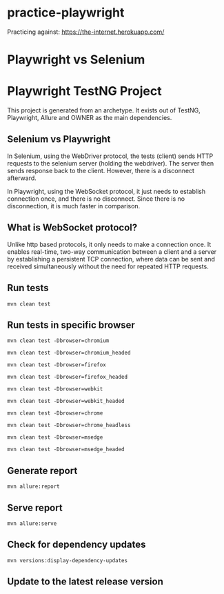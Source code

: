 # practice-playwright
Practicing against: https://the-internet.herokuapp.com/

# Playwright vs Selenium


# Playwright TestNG Project

This project is generated from an archetype. It exists out of TestNG, Playwright, Allure and OWNER as the main dependencies.

## Selenium vs Playwright

In Selenium, using the WebDriver protocol, the tests (client) sends HTTP requests to the selenium server (holding the webdriver). 
The server then sends response back to the client. However, there is a disconnect afterward.

In Playwright, using the WebSocket protocol, it just needs to establish connection once, and there is no disconnect.
Since there is no disconnection, it is much faster in comparison.

## What is WebSocket protocol?
Unlike http based protocols, it only needs to make a connection once.
It enables real-time, two-way communication between a client and a server by establishing a persistent TCP connection,
where data can be sent and received simultaneously without the need for repeated HTTP requests.

## Run tests

`mvn clean test`

## Run tests in specific browser

`mvn clean test -Dbrowser=chromium`

`mvn clean test -Dbrowser=chromium_headed`

`mvn clean test -Dbrowser=firefox`

`mvn clean test -Dbrowser=firefox_headed`

`mvn clean test -Dbrowser=webkit`

`mvn clean test -Dbrowser=webkit_headed`

`mvn clean test -Dbrowser=chrome`

`mvn clean test -Dbrowser=chrome_headless`

`mvn clean test -Dbrowser=msedge`

`mvn clean test -Dbrowser=msedge_headed`

## Generate report

`mvn allure:report`

## Serve report

`mvn allure:serve`

## Check for dependency updates

`mvn versions:display-dependency-updates`

## Update to the latest release version
